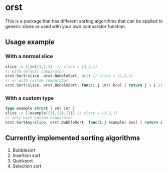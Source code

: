 # orst

This is a package that has different sorting algorithms that can be applied to generic slices or used with your own comparator function.

## Usage example

### With a normal slice

```go
slice := []int{3,2,1}  // slice = (3,2,1)
// with default comparator
orst.Sort(slice, orst.BubbleSort, nil) // slice = (1,2,3)
// or with custom comparator
orst.Sort(slice, orst.BubbleSort, func(i,j int) bool { return j < i }) // slice = (3,2,1)
```

### With a custom type

```go
type example struct { val int }
slice := []example{{3},{2},{1}} // slice = (3,2,1)
// only with custom comparator
orst.SortAny(slice, orst.BubbleSort, func(i,j example) bool { return i.val < j.val }) // slice = (1,2,3)
```

## Currently implemented sorting algorithms

1. Bubblesort
2. Insertion sort
3. Quicksort
4. Selection sort
